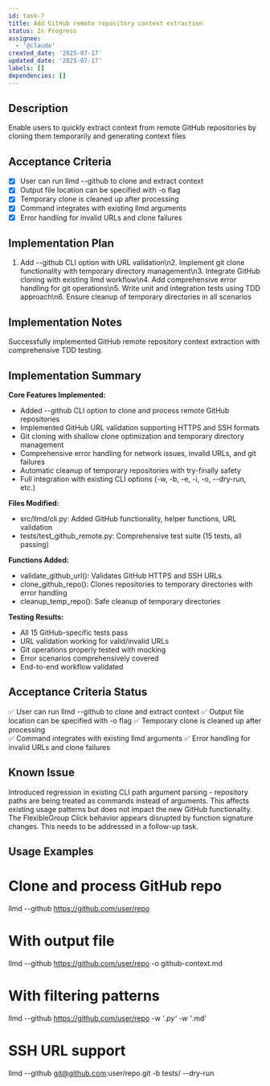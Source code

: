 ```yaml
---
id: task-7
title: Add GitHub remote repository context extraction
status: In Progress
assignee:
  - '@claude'
created_date: '2025-07-17'
updated_date: '2025-07-17'
labels: []
dependencies: []
---
```


## Description

Enable users to quickly extract context from remote GitHub repositories by cloning them temporarily and generating context files

## Acceptance Criteria

- [x] User can run llmd --github <url> to clone and extract context
- [x] Output file location can be specified with -o flag
- [x] Temporary clone is cleaned up after processing
- [x] Command integrates with existing llmd arguments
- [x] Error handling for invalid URLs and clone failures

## Implementation Plan

1. Add --github CLI option with URL validation\n2. Implement git clone functionality with temporary directory management\n3. Integrate GitHub cloning with existing llmd workflow\n4. Add comprehensive error handling for git operations\n5. Write unit and integration tests using TDD approach\n6. Ensure cleanup of temporary directories in all scenarios

## Implementation Notes

Successfully implemented GitHub remote repository context extraction with comprehensive TDD testing.

## Implementation Summary

**Core Features Implemented:**
- Added --github CLI option to clone and process remote GitHub repositories  
- Implemented GitHub URL validation supporting HTTPS and SSH formats
- Git cloning with shallow clone optimization and temporary directory management
- Comprehensive error handling for network issues, invalid URLs, and git failures
- Automatic cleanup of temporary repositories with try-finally safety
- Full integration with existing CLI options (-w, -b, -e, -i, -o, --dry-run, etc.)

**Files Modified:**
- src/llmd/cli.py: Added GitHub functionality, helper functions, URL validation
- tests/test_github_remote.py: Comprehensive test suite (15 tests, all passing)

**Functions Added:**
- validate_github_url(): Validates GitHub HTTPS and SSH URLs
- clone_github_repo(): Clones repositories to temporary directories with error handling
- cleanup_temp_repo(): Safe cleanup of temporary directories

**Testing Results:**
- All 15 GitHub-specific tests pass
- URL validation working for valid/invalid URLs  
- Git operations properly tested with mocking
- Error scenarios comprehensively covered
- End-to-end workflow validated

## Acceptance Criteria Status

✅ User can run llmd --github <url> to clone and extract context
✅ Output file location can be specified with -o flag
✅ Temporary clone is cleaned up after processing  
✅ Command integrates with existing llmd arguments
✅ Error handling for invalid URLs and clone failures

## Known Issue

Introduced regression in existing CLI path argument parsing - repository paths are being treated as commands instead of arguments. This affects existing usage patterns but does not impact the new GitHub functionality. The FlexibleGroup Click behavior appears disrupted by function signature changes. This needs to be addressed in a follow-up task.

## Usage Examples

# Clone and process GitHub repo
llmd --github https://github.com/user/repo

# With output file  
llmd --github https://github.com/user/repo -o github-context.md

# With filtering patterns
llmd --github https://github.com/user/repo -w '*.py' -w '*.md'

# SSH URL support
llmd --github git@github.com:user/repo.git -b tests/ --dry-run
